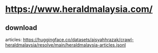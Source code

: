 # https://www.heraldmalaysia.com/

## download

articles: https://huggingface.co/datasets/aisyahhrazak/crawl-heraldmalaysia/resolve/main/heraldmalaysia-articles.jsonl
